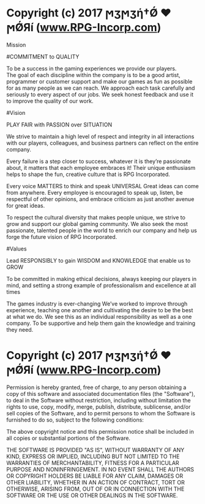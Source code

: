 # Copyright (c) 2017 ϻӡϻӡή†Ǿ ♥ ϻǾЯí (www.RPG-Incorp.com)

Mission

#COMMITMENT to QUALITY

To be a success in the gaming experiences we provide our players.<br>The goal of each discipline within the company is to be a good artist, programmer or customer support and make our games as fun as possible for as many people as we can reach.
We approach each task carefully and seriously to every aspect of our jobs. We seek honest feedback and use it to improve the quality of our work.

#Vision

PLAY FAIR with PASSION over SITUATION

We strive to maintain a high level of respect and integrity in all interactions with our players, colleagues, and business partners can reflect on the entire company.

Every failure is a step closer to success, whatever it is they’re passionate about, it matters that each employee embraces it! Their unique enthusiasm helps to shape the fun, creative culture that is RPG Incorporated.

Every voice MATTERS to think and speak UNIVERSAL
Great ideas can come from anywhere. Every employee is encouraged to speak up, listen, be respectful of other opinions, and embrace criticism as just another avenue for great ideas.

To respect the cultural diversity that makes people unique, we strive to grow and support our global gaming community. We also seek the most passionate, talented people in the world to enrich our company and help us forge the future vision of RPG Incorporated.

#Values
                        
Lead RESPONSIBLY to gain WISDOM and KNOWLEDGE that enable us to GROW

To be committed in making ethical decisions, always keeping our players in mind, and setting a strong example of professionalism and excellence at all times
                        
The games industry is ever-changing
We’ve worked to improve through experience, teaching one another and cultivating the desire to be the best at what we do. We see this as an individual responsibility as well as a one company. To be supportive and help them gain the knowledge and training they need.

# Copyright (c) 2017 ϻӡϻӡή†Ǿ ♥ ϻǾЯí (www.RPG-Incorp.com)

Permission is hereby granted, free of charge, to any person obtaining a copy of this software and associated documentation files 
(the "Software"), to deal in the Software without restriction, including without limitation the rights to use, copy, modify, merge, 
publish, distribute, sublicense, and/or sell copies of the Software, and to permit persons to whom the Software is furnished to do so, 
subject to the following conditions:

The above copyright notice and this permission notice shall be included in all copies or substantial portions of the Software.

THE SOFTWARE IS PROVIDED "AS IS", WITHOUT WARRANTY OF ANY KIND, EXPRESS OR IMPLIED, INCLUDING BUT NOT LIMITED TO THE WARRANTIES OF 
MERCHANTABILITY, FITNESS FOR A PARTICULAR PURPOSE AND NONINFRINGEMENT. IN NO EVENT SHALL THE AUTHORS OR COPYRIGHT HOLDERS BE LIABLE 
FOR ANY CLAIM, DAMAGES OR OTHER LIABILITY, WHETHER IN AN ACTION OF CONTRACT, TORT OR OTHERWISE, ARISING FROM, OUT OF OR IN CONNECTION 
WITH THE SOFTWARE OR THE USE OR OTHER DEALINGS IN THE SOFTWARE.
